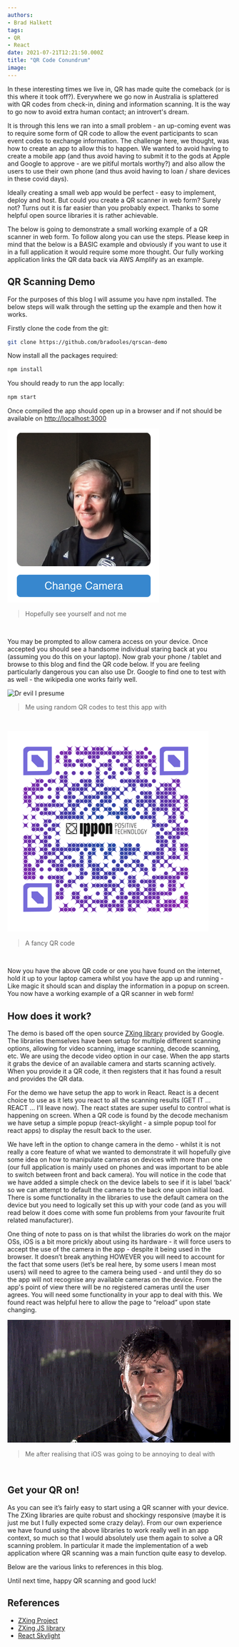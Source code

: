 ```yaml
---
authors:
- Brad Halkett
tags:
- QR
- React
date: 2021-07-21T12:21:50.000Z
title: "QR Code Conundrum"
image: 
---
```

In these interesting times we live in, QR has made quite the comeback (or is this where it took off?). Everywhere we go now in Australia is splattered with QR codes from check-in, dining and information scanning. It is the way to go now to avoid extra human contact; an introvert's dream. 

It is through this lens we ran into a small problem - an up-coming event was to require some form of QR code to allow the event participants to scan event codes to exchange information. The challenge here, we thought, was how to create an app to allow this to happen. We wanted to avoid having to create a mobile app (and thus avoid having to submit it to the gods at Apple and Google to approve - are we pitiful mortals worthy?) and also allow the users to use their own phone (and thus avoid having to loan / share devices in these covid days). 

Ideally creating a small web app would be perfect - easy to implement, deploy and host. But could you create a QR scanner in web form? Surely not? Turns out it is far easier than you probably expect. Thanks to some helpful open source libraries it is rather achievable.

The below is going to demonstrate a small working example of a QR scanner in web form. To follow along you can use the steps. Please keep in mind that the below is a BASIC example and obviously if you want to use it in a full application it would require some more thought. Our fully working application links the QR data back via AWS Amplify as an example.

## QR Scanning Demo

For the purposes of this blog I will assume you have npm installed. The below steps will walk through the setting up the example and then how it works.

Firstly clone the code from the git:

```bash
git clone https://github.com/bradooles/qrscan-demo
```

Now install all the packages required:

```bash
npm install
```

You should ready to run the app locally:

```bash
npm start
```

Once compiled the app should open up in a browser and if not should be available on [http://localhost:3000](http://localhost:3000)

![QR Scanner Open](https://raw.githubusercontent.com/ippontech/blog-usa/master/images/2021/07/qr-code-conundrum-1.png)
>Hopefully see yourself and not me
<br/>

You may be prompted to allow camera access on your device. Once accepted you should see a handsome individual staring back at you (assuming you do this on your laptop). Now grab your phone / tablet and browse to this blog and find the QR code below. If you are feeling particularly dangerous you can also use Dr. Google to find one to test with as well - the wikipedia one works fairly well.

![Dr evil I presume](https://raw.githubusercontent.com/ippontech/blog-usa/master/images/2021/07/qr-code-conundrum-2.gif)
>Me using random QR codes to test this app with
<br/>

![QR code](https://raw.githubusercontent.com/ippontech/blog-usa/master/images/2021/07/qr-code-conundrum-3.png)
>A fancy QR code
<br/>

Now you have the above QR code or one you have found on the internet, hold it up to your laptop camera whilst you have the app up and running - Like magic it should scan and display the information in a popup on screen. You now have a working example of a QR scanner in web form!


## How does it work?

The demo is based off the open source [ZXing library](https://github.com/zxing-js/library) provided by Google. The libraries themselves have been setup for multiple different scanning options, allowing for video scanning, image scanning, decode scanning,  etc. We are using the decode video option in our case. When the app starts it grabs the device of an available camera and starts scanning actively. When you provide it a QR code, it then registers that it has found a result and provides the QR data.

For the demo we have setup the app to work in React. React is a decent choice to use as it lets you react to all the scanning results (GET IT … REACT … I’ll leave now). The react states are super useful to control what is happening on screen. When a QR code is found by the decode mechanism we have setup a simple popup (react-skylight - a simple popup tool for react apps) to display the result back to the user.

We have left in the option to change camera in the demo - whilst it is not really a core feature of what we wanted to demonstrate it will hopefully give some idea on how to manipulate cameras on devices with more than one (our full application is mainly used on phones and was important to be able to switch between front and back camera). You will notice in the code that we have added a simple check on the device labels to see if it is label ‘back’ so we can attempt to default the camera to the back one upon initial load. There is some functionality in the libraries to use the default camera on the device but you need to logically set this up with your code (and as you will read below it does come with some fun problems from your favourite fruit related manufacturer).

One thing of note to pass on is that whilst the libraries do work on the major OSs, iOS is a bit more prickly about using its hardware - it will force users to accept the use of the camera in the app - despite it being used in the browser. It doesn’t break anything HOWEVER you will need to account for the fact that some users (let’s be real here, by some users I mean most users) will need to agree to the camera being used - and until they do so the app will not recognise any available cameras on the device. From the app's point of view there will be no registered cameras until the user agrees. You will need some functionality in your app to deal with this. We found react was helpful here to allow the page to “reload” upon state changing.

![Sadness](https://raw.githubusercontent.com/ippontech/blog-usa/master/images/2021/07/qr-code-conundrum-4.gif)
>Me after realising that iOS was going to be annoying to deal with
<br/>

## Get your QR on!
As you can see it’s fairly easy to start using a QR scanner with your device. The ZXing libraries are quite robust and shockingy responsive (maybe it is just me but I fully expected some crazy delay). From our own experience we have found using the above libraries to work really well in an app context, so much so that I would absolutely use them again to solve a QR scanning problem. In particular it made the implementation of a web application where QR scanning was a main function quite easy to develop.

Below are the various links to references in this blog.

Until next time, happy QR scanning and good luck!

## References

* [ZXing Project](https://github.com/zxing/zxing)
* [ZXing JS library](https://github.com/zxing-js/library)
* [React Skylight](http://marcio.github.io/react-skylight)
